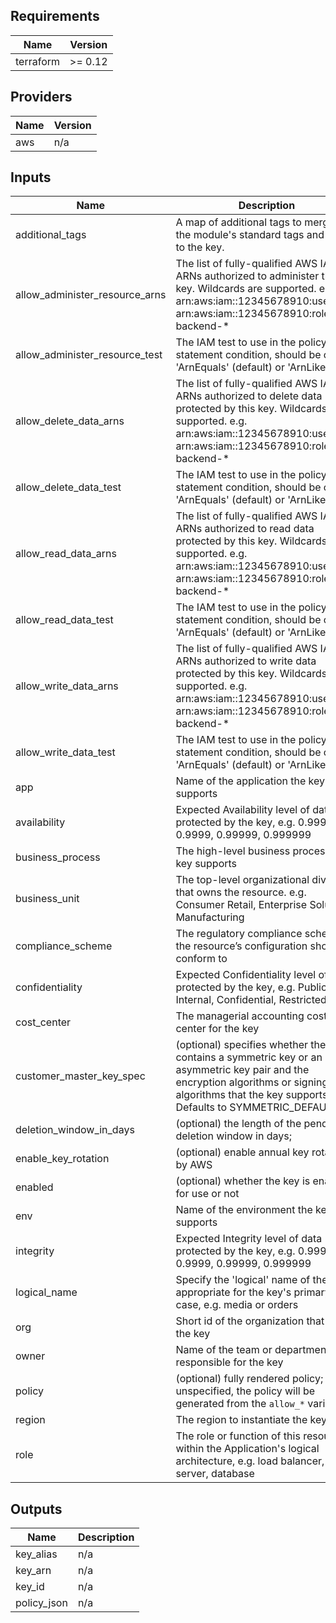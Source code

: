 ## Requirements

| Name | Version |
|------|---------|
| terraform | >= 0.12 |

## Providers

| Name | Version |
|------|---------|
| aws | n/a |

## Inputs

| Name | Description | Type | Default | Required |
|------|-------------|------|---------|:--------:|
| additional\_tags | A map of additional tags to merge with the module's standard tags and apply to the key. | `map(string)` | `{}` | no |
| allow\_administer\_resource\_arns | The list of fully-qualified AWS IAM ARNs authorized to administer this key. Wildcards are supported. e.g. arn:aws:iam::12345678910:user/ci or arn:aws:iam::12345678910:role/app-backend-\* | `list(string)` | `[]` | no |
| allow\_administer\_resource\_test | The IAM test to use in the policy statement condition, should be one of 'ArnEquals' (default) or 'ArnLike' | `string` | `"ArnEquals"` | no |
| allow\_delete\_data\_arns | The list of fully-qualified AWS IAM ARNs authorized to delete data protected by this key. Wildcards are supported. e.g. arn:aws:iam::12345678910:user/ci or arn:aws:iam::12345678910:role/app-backend-\* | `list(string)` | `[]` | no |
| allow\_delete\_data\_test | The IAM test to use in the policy statement condition, should be one of 'ArnEquals' (default) or 'ArnLike' | `string` | `"ArnEquals"` | no |
| allow\_read\_data\_arns | The list of fully-qualified AWS IAM ARNs authorized to read data protected by this key. Wildcards are supported. e.g. arn:aws:iam::12345678910:user/ci or arn:aws:iam::12345678910:role/app-backend-\* | `list(string)` | `[]` | no |
| allow\_read\_data\_test | The IAM test to use in the policy statement condition, should be one of 'ArnEquals' (default) or 'ArnLike' | `string` | `"ArnEquals"` | no |
| allow\_write\_data\_arns | The list of fully-qualified AWS IAM ARNs authorized to write data protected by this key. Wildcards are supported. e.g. arn:aws:iam::12345678910:user/ci or arn:aws:iam::12345678910:role/app-backend-\* | `list(string)` | `[]` | no |
| allow\_write\_data\_test | The IAM test to use in the policy statement condition, should be one of 'ArnEquals' (default) or 'ArnLike' | `string` | `"ArnEquals"` | no |
| app | Name of the application the key supports | `string` | n/a | yes |
| availability | Expected Availability level of data protected by the key, e.g. 0.999, 0.9999, 0.99999, 0.999999 | `string` | `""` | no |
| business\_process | The high-level business process the key supports | `string` | `""` | no |
| business\_unit | The top-level organizational division that owns the resource. e.g. Consumer Retail, Enterprise Solutions, Manufacturing | `string` | `""` | no |
| compliance\_scheme | The regulatory compliance scheme the resource’s configuration should conform to | `string` | `""` | no |
| confidentiality | Expected Confidentiality level of data protected by the key, e.g. Public, Internal, Confidential, Restricted | `string` | `""` | no |
| cost\_center | The managerial accounting cost center for the key | `string` | `""` | no |
| customer\_master\_key\_spec | (optional) specifies whether the key contains a symmetric key or an asymmetric key pair and the encryption algorithms or signing algorithms that the key supports.; Defaults to SYMMETRIC\_DEFAULT | `string` | `"SYMMETRIC_DEFAULT"` | no |
| deletion\_window\_in\_days | (optional) the length of the pending deletion window in days; | `string` | `"30"` | no |
| enable\_key\_rotation | (optional) enable annual key rotation by AWS | `bool` | `true` | no |
| enabled | (optional) whether the key is enabled for use or not | `bool` | `true` | no |
| env | Name of the environment the key supports | `string` | n/a | yes |
| integrity | Expected Integrity level of data protected by the key, e.g. 0.999, 0.9999, 0.99999, 0.999999 | `string` | `""` | no |
| logical\_name | Specify the 'logical' name of the key appropriate for the key's primary use case, e.g. media or orders | `string` | n/a | yes |
| org | Short id of the organization that owns the key | `string` | n/a | yes |
| owner | Name of the team or department that responsible for the key | `string` | n/a | yes |
| policy | (optional) fully rendered policy; if unspecified, the policy will be generated from the `allow_*` variables | `string` | `""` | no |
| region | The region to instantiate the key in | `string` | n/a | yes |
| role | The role or function of this resource within the Application's logical architecture, e.g. load balancer, app server, database | `string` | `""` | no |

## Outputs

| Name | Description |
|------|-------------|
| key\_alias | n/a |
| key\_arn | n/a |
| key\_id | n/a |
| policy\_json | n/a |

